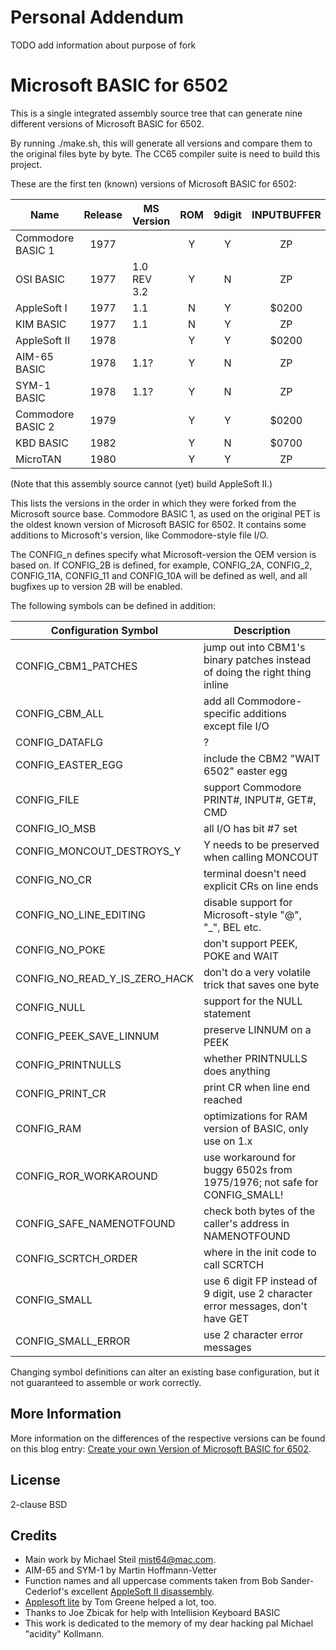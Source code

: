 # Personal Addendum

TODO add information about purpose of fork

# Microsoft BASIC for 6502

This is a single integrated assembly source tree that can generate nine different versions of Microsoft BASIC for 6502.

By running ./make.sh, this will generate all versions and compare them to the original files byte by byte. The CC65 compiler suite is need to build this project.

These are the first ten (known) versions of Microsoft BASIC for 6502:

| Name                | Release  | MS Version   | ROM  | 9digit | INPUTBUFFER  | extensions  | .define    |
| ------------------- |:--------:| ------------ |:----:|:------:|:------------:|:-----------:| ---------- |
| Commodore BASIC 1   |  1977    |              |  Y   |   Y    |      ZP      |    CBM      |            |
| OSI BASIC           |  1977    | 1.0 REV 3.2  |  Y   |   N    |      ZP      |      -      | CONFIG_10A |
| AppleSoft I         |  1977    | 1.1          |  N   |   Y    |    $0200     |    Apple    | CONFIG_11  |
| KIM BASIC           |  1977    | 1.1          |  N   |   Y    |      ZP      |      -      | CONFIG_11A |
| AppleSoft II        |  1978    |              |  Y   |   Y    |    $0200     |    Apple    | CONFIG_2   |
| AIM-65 BASIC        |  1978    | 1.1?         |  Y   |   N    |      ZP      |     AIM     | CONFIG_2A  |
| SYM-1 BASIC         |  1978    | 1.1?         |  Y   |   N    |      ZP      |     SYM     | CONFIG_2A  |
| Commodore BASIC 2   |  1979    |              |  Y   |   Y    |    $0200     |     CBM     | CONFIG_2A  |
| KBD BASIC           |  1982    |              |  Y   |   N    |    $0700     |     KBD     | CONFIG_2B  |
| MicroTAN            |  1980    |              |  Y   |   Y    |      ZP      |      -      | CONFIG_2C  |

(Note that this assembly source cannot (yet) build AppleSoft II.)

This lists the versions in the order in which they were forked from the Microsoft source base. Commodore BASIC 1, as used on the original PET is the oldest known version of Microsoft BASIC for 6502. It contains some additions to Microsoft's version, like Commodore-style file I/O.

The CONFIG_n defines specify what Microsoft-version the OEM version is based on. If CONFIG_2B is defined, for example, CONFIG_2A, CONFIG_2, CONFIG_11A, CONFIG_11 and CONFIG_10A will be defined as well, and all bugfixes up to version 2B will be enabled.

The following symbols can be defined in addition:

| Configuration Symbol              | Description
| --------------------------------- | --------------------------------------------------------------------------------
| CONFIG_CBM1_PATCHES               | jump out into CBM1's binary patches instead of doing the right thing inline
| CONFIG_CBM_ALL                    | add all Commodore-specific additions except file I/O
| CONFIG_DATAFLG                    | ?
| CONFIG_EASTER_EGG                 | include the CBM2 "WAIT 6502" easter egg
| CONFIG_FILE                       | support Commodore PRINT#, INPUT#, GET#, CMD
| CONFIG_IO_MSB                     | all I/O has bit #7 set
| CONFIG_MONCOUT_DESTROYS_Y         | Y needs to be preserved when calling MONCOUT
| CONFIG_NO_CR                      | terminal doesn't need explicit CRs on line ends
| CONFIG_NO_LINE_EDITING            | disable support for Microsoft-style "@", "_", BEL etc.
| CONFIG_NO_POKE                    | don't support PEEK, POKE and WAIT
| CONFIG_NO_READ_Y_IS_ZERO_HACK     | don't do a very volatile trick that saves one byte
| CONFIG_NULL                       | support for the NULL statement
| CONFIG_PEEK_SAVE_LINNUM           | preserve LINNUM on a PEEK
| CONFIG_PRINTNULLS                 | whether PRINTNULLS does anything
| CONFIG_PRINT_CR                   | print CR when line end reached
| CONFIG_RAM                        | optimizations for RAM version of BASIC, only use on 1.x
| CONFIG_ROR_WORKAROUND             | use workaround for buggy 6502s from 1975/1976; not safe for CONFIG_SMALL!
| CONFIG_SAFE_NAMENOTFOUND          | check both bytes of the caller's address in NAMENOTFOUND
| CONFIG_SCRTCH_ORDER               | where in the init code to call SCRTCH
| CONFIG_SMALL                      | use 6 digit FP instead of 9 digit, use 2 character error messages, don't have GET
| CONFIG_SMALL_ERROR                | use 2 character error messages

Changing symbol definitions can alter an existing base configuration, but it not guaranteed to assemble
or work correctly.

## More Information

More information on the differences of the respective versions can be found on this blog entry: [Create your own Version of Microsoft BASIC for 6502](http://www.pagetable.com/?p=46).

## License

2-clause BSD

## Credits

* Main work by Michael Steil <mist64@mac.com>.
* AIM-65 and SYM-1 by Martin Hoffmann-Vetter
* Function names and all uppercase comments taken from Bob Sander-Cederlof's excellent [AppleSoft II disassembly](http://www.txbobsc.com/scsc/scdocumentor/).
* [Applesoft lite](http://cowgod.org/replica1/applesoft/) by Tom Greene helped a lot, too.
* Thanks to Joe Zbicak for help with Intellision Keyboard BASIC
* This work is dedicated to the memory of my dear hacking pal Michael "acidity" Kollmann.
